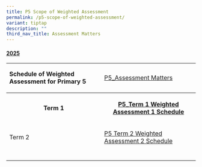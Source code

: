 ```yaml
---
title: P5 Scope of Weighted Assessment
permalink: /p5-scope-of-weighted-assessment/
variant: tiptap
description: ""
third_nav_title: Assessment Matters
---
```

<h4><u>2025</u></h4>
<p></p>
<table style="minWidth: 50px">
<colgroup>
<col>
<col>
</colgroup>
<tbody>
<tr>
<td rowspan="1" colspan="1">
<p><strong>Schedule of Weighted Assessment for Primary 5</strong>
</p>
</td>
<td rowspan="1" colspan="1">
<p><a href="/files/For Parents/P5_Assessment_Matters_for_website.pdf" rel="noopener nofollow" target="_blank">P5_Assessment Matters</a>
</p>
</td>
</tr>
<tr>
<th rowspan="1" colspan="1">
<p>Term 1</p>
</th>
<th rowspan="1" colspan="1">
<p><a href="/files/For Parents/ESPSPC_2025_032_P5_Term_1_Weighted_Assessment_1_Schedule.pdf" rel="noopener nofollow" target="_blank">P5_Term 1 Weighted Assessment 1 Schedule</a>
</p>
</th>
</tr>
<tr>
<td rowspan="1" colspan="1">
<p>Term 2</p>
</td>
<td rowspan="1" colspan="1">
<p><a href="/files/For Parents/Term Assessment/ESPSPC_2025_086_P5_Term_2_Weighted_Assessment_2_Schedule.pdf" rel="noopener nofollow" target="_blank">P5 Term 2 Weighted Assessment 2 Schedule</a>
</p>
</td>
</tr>
<tr>
<td rowspan="1" colspan="1">
<p></p>
</td>
<td rowspan="1" colspan="1">
<p></p>
</td>
</tr>
</tbody>
</table>
<p></p>